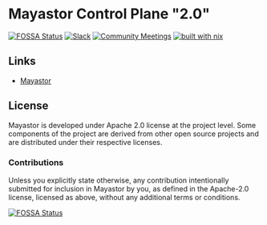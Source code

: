 # Mayastor Control Plane "2.0"

[![FOSSA Status](https://app.fossa.com/api/projects/custom%2B162%2Fgithub.com%2Fopenebs%2Fmayastor-control-plane.svg?type=shield&issueType=license)](https://app.fossa.com/projects/custom%2B162%2Fgithub.com%2Fopenebs%2Fmayastor-control-plane?ref=badge_shield&issueType=license)
[![Slack](https://img.shields.io/badge/chat-slack-ff1493.svg?style=flat-square)](https://kubernetes.slack.com/messages/openebs/)
[![Community Meetings](https://img.shields.io/badge/Community-Meetings-blue)](https://us05web.zoom.us/j/87535654586?pwd=CigbXigJPn38USc6Vuzt7qSVFoO79X.1)
[![built with nix](https://builtwithnix.org/badge.svg)](https://builtwithnix.org)

## Links

- [Mayastor](https://github.com/openebs/Mayastor)

## License

Mayastor is developed under Apache 2.0 license at the project level. Some components of the project are derived from
other open source projects and are distributed under their respective licenses.

### Contributions

Unless you explicitly state otherwise, any contribution intentionally submitted for
inclusion in Mayastor by you, as defined in the Apache-2.0 license, licensed as above,
without any additional terms or conditions.

[![FOSSA Status](https://app.fossa.com/api/projects/custom%2B162%2Fgithub.com%2Fopenebs%2Fmayastor-control-plane.svg?type=large&issueType=license)](https://app.fossa.com/projects/custom%2B162%2Fgithub.com%2Fopenebs%2Fmayastor-control-plane?ref=badge_large&issueType=license)
